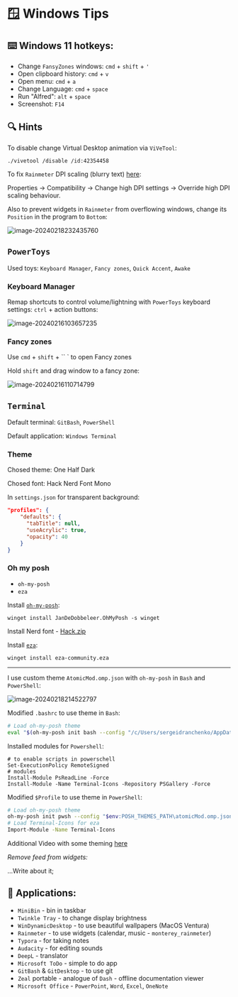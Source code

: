 # 🪟 Windows Tips

## ⌨️ Windows 11 hotkeys:

- Change `FansyZones` windows: `cmd` + `shift` + `'`
- Open clipboard history: `cmd` + `v`
- Open menu: `cmd` + `a`
- Change Language: `cmd` + `space`
- Run "Alfred": `alt` + `space`
- Screenshot: `F14`

## 🔍 Hints

To disable change Virtual Desktop animation via `ViVeTool`:

```shell
./vivetool /disable /id:42354458
```

To fix `Rainmeter` DPI scaling (blurry text) [here](https://forum.rainmeter.net/viewtopic.php?t=22272):

Properties -> Compatibility -> Change high DPI settings -> Override high DPI scaling behaviour.

Also to prevent widgets in `Rainmeter` from overflowing windows, change its `Position` in the program to `Bottom`:

![image-20240218232435760](./img/image-20240218232435760.png) 

## `PowerToys`

Used toys: `Keyboard Manager`, `Fancy zones`, `Quick Accent`, `Awake`

### Keyboard Manager

Remap shortcuts to control volume/lightning with `PowerToys` keyboard settings: `ctrl` + action buttons:

![image-20240216103657235](./img/image-20240216103657235.png)

### Fancy zones

Use `cmd` + `shift` + `` ` to open Fancy zones 

Hold `shift` and drag window to a fancy zone:

![image-20240216110714799](./img/image-20240216110714799.png)

## `Terminal`

Default terminal: `GitBash`, `PowerShell`

Default application: `Windows Terminal`

### Theme

Chosed theme: One Half Dark

Chosed font: Hack Nerd Font Mono

In `settings.json` for transparent background: 

```json
"profiles": {
    "defaults": {
      "tabTitle": null,
      "useAcrylic": true,
      "opacity": 40
    }
}
```

### Oh my posh

- `oh-my-posh`
- `eza`

Install [`oh-my-posh`](https://ohmyposh.dev/):

```shell
winget install JanDeDobbeleer.OhMyPosh -s winget
```

Install Nerd font - [Hack.zip](https://github.com/ryanoasis/nerd-fonts/releases/tag/v3.1.1)

Install [`eza`](https://eza.rocks/):

```shell
winget install eza-community.eza
```

---

I use custom theme `AtomicMod.omp.json` with `oh-my-posh` in `Bash` and `PowerShell`:

![image-20240218214522797](./img/image-20240218214522797.png)

Modified `.bashrc` to use theme in `Bash`:

```sh
# Load oh-my-posh theme
eval "$(oh-my-posh init bash --config "/c/Users/sergeidranchenko/AppData/Local/Programs/oh-my-posh/themes/atomicMod.omp.json")"
```

Installed modules for `Powershell`:

```shell
# to enable scripts in powerschell
Set-ExecutionPolicy RemoteSigned
# modules
Install-Module PsReadLine -Force
Install-Module -Name Terminal-Icons -Repository PSGallery -Force
```

Modified `$Profile` to use theme in `PowerShell`:

```sh
# Load oh-my-posh theme
oh-my-posh init pwsh --config "$env:POSH_THEMES_PATH\atomicMod.omp.json" | Invoke-Expression
# Load Terminal-Icons for eza
Import-Module -Name Terminal-Icons
```

Additional Video with some theming [here](https://www.youtube.com/watch?v=5-aK2_WwrmM)

*Remove feed from widgets:*

...Write about it;

## 🦄 Applications:

- `MiniBin` - bin in taskbar
- `Twinkle Tray` - to change display brightness
- `WinDynamicDesktop` - to use beautiful wallpapers (MacOS Ventura)
- `Rainmeter` - to use widgets (calendar, music - `monterey_rainmeter`)
- `Typora` - for taking notes
- `Audacity` - for editing sounds
- `DeepL` - translator
- `Microsoft ToDo` - simple to do app
- `GitBash` & `GitDesktop` - to use git
- `Zeal` portable - analogue of `Dash` - offline documentation viewer
- `Microsoft Office` - `PowerPoint`, `Word`, `Excel`, `OneNote`
